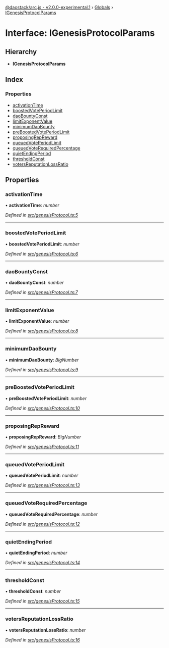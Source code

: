 [@daostack/arc.js - v2.0.0-experimental.1](../README.md) › [Globals](../globals.md) › [IGenesisProtocolParams](igenesisprotocolparams.md)

# Interface: IGenesisProtocolParams

## Hierarchy

* **IGenesisProtocolParams**

## Index

### Properties

* [activationTime](igenesisprotocolparams.md#activationtime)
* [boostedVotePeriodLimit](igenesisprotocolparams.md#boostedvoteperiodlimit)
* [daoBountyConst](igenesisprotocolparams.md#daobountyconst)
* [limitExponentValue](igenesisprotocolparams.md#limitexponentvalue)
* [minimumDaoBounty](igenesisprotocolparams.md#minimumdaobounty)
* [preBoostedVotePeriodLimit](igenesisprotocolparams.md#preboostedvoteperiodlimit)
* [proposingRepReward](igenesisprotocolparams.md#proposingrepreward)
* [queuedVotePeriodLimit](igenesisprotocolparams.md#queuedvoteperiodlimit)
* [queuedVoteRequiredPercentage](igenesisprotocolparams.md#queuedvoterequiredpercentage)
* [quietEndingPeriod](igenesisprotocolparams.md#quietendingperiod)
* [thresholdConst](igenesisprotocolparams.md#thresholdconst)
* [votersReputationLossRatio](igenesisprotocolparams.md#votersreputationlossratio)

## Properties

###  activationTime

• **activationTime**: *number*

*Defined in [src/genesisProtocol.ts:5](https://github.com/daostack/arc.js/blob/6c661ff/src/genesisProtocol.ts#L5)*

___

###  boostedVotePeriodLimit

• **boostedVotePeriodLimit**: *number*

*Defined in [src/genesisProtocol.ts:6](https://github.com/daostack/arc.js/blob/6c661ff/src/genesisProtocol.ts#L6)*

___

###  daoBountyConst

• **daoBountyConst**: *number*

*Defined in [src/genesisProtocol.ts:7](https://github.com/daostack/arc.js/blob/6c661ff/src/genesisProtocol.ts#L7)*

___

###  limitExponentValue

• **limitExponentValue**: *number*

*Defined in [src/genesisProtocol.ts:8](https://github.com/daostack/arc.js/blob/6c661ff/src/genesisProtocol.ts#L8)*

___

###  minimumDaoBounty

• **minimumDaoBounty**: *BigNumber*

*Defined in [src/genesisProtocol.ts:9](https://github.com/daostack/arc.js/blob/6c661ff/src/genesisProtocol.ts#L9)*

___

###  preBoostedVotePeriodLimit

• **preBoostedVotePeriodLimit**: *number*

*Defined in [src/genesisProtocol.ts:10](https://github.com/daostack/arc.js/blob/6c661ff/src/genesisProtocol.ts#L10)*

___

###  proposingRepReward

• **proposingRepReward**: *BigNumber*

*Defined in [src/genesisProtocol.ts:11](https://github.com/daostack/arc.js/blob/6c661ff/src/genesisProtocol.ts#L11)*

___

###  queuedVotePeriodLimit

• **queuedVotePeriodLimit**: *number*

*Defined in [src/genesisProtocol.ts:13](https://github.com/daostack/arc.js/blob/6c661ff/src/genesisProtocol.ts#L13)*

___

###  queuedVoteRequiredPercentage

• **queuedVoteRequiredPercentage**: *number*

*Defined in [src/genesisProtocol.ts:12](https://github.com/daostack/arc.js/blob/6c661ff/src/genesisProtocol.ts#L12)*

___

###  quietEndingPeriod

• **quietEndingPeriod**: *number*

*Defined in [src/genesisProtocol.ts:14](https://github.com/daostack/arc.js/blob/6c661ff/src/genesisProtocol.ts#L14)*

___

###  thresholdConst

• **thresholdConst**: *number*

*Defined in [src/genesisProtocol.ts:15](https://github.com/daostack/arc.js/blob/6c661ff/src/genesisProtocol.ts#L15)*

___

###  votersReputationLossRatio

• **votersReputationLossRatio**: *number*

*Defined in [src/genesisProtocol.ts:16](https://github.com/daostack/arc.js/blob/6c661ff/src/genesisProtocol.ts#L16)*
